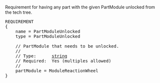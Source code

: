 Requirement for having any part with the given PartModule unlocked from the tech tree.

<pre>
REQUIREMENT
{
    name = PartModuleUnlocked
    type = PartModuleUnlocked

    // PartModule that needs to be unlocked.
    //
    // Type:      <a href="String-Type">string</a>
    // Required:  Yes (multiples allowed)
    //
    partModule = ModuleReactionWheel
}
</pre>
